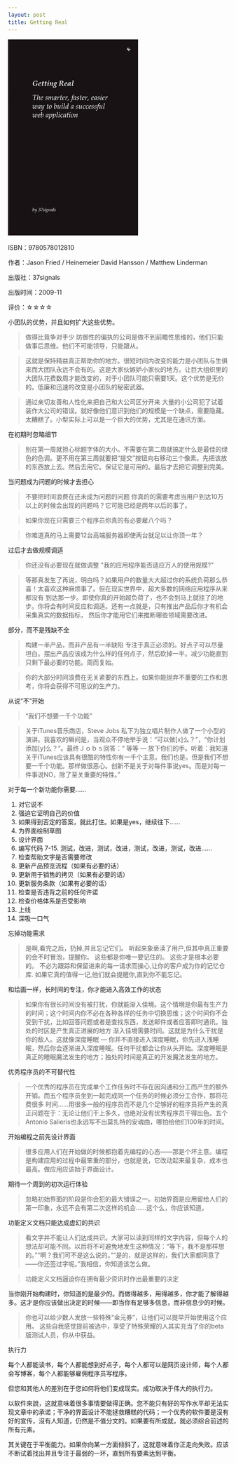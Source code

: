 ```yaml
---
layout: post
title: Getting Real
---
```

<img class="cover" src="/images/2013/08/9780578012810.jpg" />

ISBN：9780578012810

作者：Jason Fried / Heinemeier David Hansson / Matthew Linderman 

出版社：37signals

出版时间：2009-11

评价：☆☆☆☆

小团队的优势，并且如何扩大这些优势。

>做得比竟争对手少
>防御性的偏执的公司是做不到前瞻性思维的，他们只能做事后思维。他们不可能领导，只能跟从。

>这就是保持精益真正帮助你的地方。很短时间内改变的能力是小团队与生俱来而大团队永远不会有的。这是大家伙嫉妒小家伙的地方。让巨大组织里的大团队花费数周才能改变的，对于小团队可能只需要1天。这个优势是无价的。低廉和迅速的改变是小团队的秘密武器。

>通过亲切友善和人性化来把自己和大公司区分开来
>大量的小公司犯了试着装作大公司的错误。就好像他们意识到他们的规模是一个缺点，需要隐藏。太糟糕了。小型实际上可以是一个巨大的优势，尤其是在通讯方面。

在初期时忽略细节

>别在第一周就担心标题字体的大小。不需要在第二周就搞定什么是最佳的绿色的色调。更不用在第三周就要把“提交”按钮向右移动三个像素。先把该放的东西放上去。然后去用它。保证它是可用的。最后才去把它调整到完美。

当问题成为问题的时候才去担心

>不要把时间浪费在还未成为问题的问题
>你真的的需要考虑当用户到达10万以上的时候会出现的问题吗？它可能已经是两年以后的事了。

>如果你现在只需要三个程序员你真的有必要雇八个吗？

>你难道真的马上需要12台高端服务器即使两台就足以让你顶一年？

过后才去做规模调适

>你还没有必要现在就做调整
>"我的应用程序能否适应万人的使用规模?"

>等那真发生了再说，明白吗？如果用户的数量大大超过你的系统负荷那么恭喜！太喜欢这种麻烦事了。但在现实世界中，超大多数的网络应用程序从来都没有 到达那一步。即使你真的开始超负荷了，也不会到马上就挂了的地步。你将会有时间反应和调适。还有一点就是，只有推出产品后你才有机会采集真实的数据指标， 然后你才能用它们来推断哪些领域需要改进。

部分，而不是残缺不全

>构建一半产品，而非产品有一半缺陷
>专注于真正必须的。好点子可以尽量坦白。摆出产品应该成为什么样的任何点子，然后砍掉一半。减少功能直到只剩下最必要的功能。周而复始。

>你的大部分时间浪费在无关紧要的东西上。如果你能抛弃不重要的工作和思考，你将会获得不可思议的生产力。

从说“不”开始

>“我们不想要一千个功能”

>关于iTunes音乐商店，Steve Jobs 私下为独立唱片制作人做了一个小型的演讲。我喜欢的瞬间是，当观众不停地举手说：“可以做[x]么？”，“你计划添加[y]么？”。最终Ｊｏｂｓ回答：“ 等等 — 放下你们的手。听着：我知道关于iTunes应该具有很酷的特性你有一千个主意。我们也是。但是我们不想要一千个功能。那样做很恶心。创新不是关于对每件事说yes。而是对每一件事说NO，除了至关重要的特性。”

对于每一个新功能你需要……

1. 对它说不
2. 强迫它证明自己的价值
3. 如果得到否定的答案，就此打住。如果是yes，继续往下……
4. 为界面绘制草图
5. 设计界面
6. 编写代码
7-15. 测试，改进，测试，改进，测试，改进，测试，改进……
16. 检查帮助文字是否需要修改
17. 更新产品预览流程（如果有必要的话）
18. 更新用于销售的拷贝（如果有必要的话）
19. 更新服务条款（如果有必要的话）
20. 检查是否违背之前的任何许诺
21. 检查价格体系是否受影响
22. 上线
23. 深吸一口气

忘掉功能需求

>是啊,看完之后，扔掉,并且忘记它们。 听起来象亵渎了用户,但其中真正重要的会不时冒泡，提醒你。 这些都是你唯一要记住的。 这些才是根本必要的。 不必为跟踪和保留进来的每一请求而操心,让你的客户成为你的记忆仓库. 如果它真的值得一记,他们就会提醒你,直到你不能忘记。

和绘画一样，长时间的专注，你才能进入高效工作的状态

>如果你有很长时间没有被打扰，你就能渐入佳境。这个情境是你最有生产力的时间；这个时间内你不必在各种各样的任务中切换思维；这个时间你不会受到干扰，比如回答问题或者是查找东西，发送邮件或者应答即时通讯。独处的时区是产生真正进展的地方
>渐入佳境需要时间。这就是为什么干扰是你的敌人。这就像深度睡眠 — 你并不直接进入深度睡眠，你先进入浅睡眠，然后你会逐渐进入深度睡眠。任何干扰都会让你从头开始。深度睡眠是真正的睡眠魔法发生的地方；独处的时间是真正的开发魔法发生的地方。

优秀程序员的不可替代性

>一个优秀的程序员在完成单个工作任务时不存在因沟通和分工而产生的额外开销。而五个程序员坐到一起完成同一个任务的时候必须分工合作，那将花费很多 时间……用很多一般的程序员而不是几个足够好的程序员将产生的真正问题在于：无论让他们干上多久，也绝对没有优秀程序员干得出色。五个Antonio Salieris也永远写不出莫扎特的安魂曲，哪怕给他们100年的时间。

开始编程之前先设计界面

>很多应用人们在开始做的时候都抱着先编程的心态——那是个坏主意。编程是构建应用的过程中最笨重的部分，也就是说，它改动起来最复杂，成本也最高。做应用应该始于界面设计。

期待一个周到的初次运行体验

>忽略初始界面的阶段是你会犯的最大错误之一。初始界面是应用留给人们的第一印象，永远不会有第二次这样的机会……这个么，你应该知道。

功能定义文档只能达成虚幻的共识

>看文字并不能让人们达成共识。大家可以读到同样的文字内容，但每个人的想法却可能不同。以后将不可避免地发生这种情况：“等下，我不是那样想的。”“啊？我们可不是这么说的。”“是的，就是这样的，我们大家都同意了——你还签过字呢。”我相信，你知道该怎么做。

>功能定义文档逼迫你在拥有最少资讯时作出最重要的决定

当你刚开始构建时，你知道的是最少的。而做得越多，用得越多，你才能了解得越多。这才是你应该做出决定的时候——即当你有足够多信息，而非信息少的时候。

>你也可以给少数人发放一些特殊“金元券”，让他们可以提早开始使用这个应用。 这些自我感觉提前被选中，享受了特殊荣耀的人其实充当了你的beta版测试人员，你从中获益。

执行力

每个人都能读书，每个人都能想到好点子，每个人都可以是网页设计师，每个人都会写博客，每个人都能够雇佣程序员写程序。

但您和其他人的差別在于您如何将他们变成现实。成功取决于伟大的执行力。

以软件來說，这就意味着很多事情要做得正确。您不能只有好的写作水平却无法实现文章中的承诺；干净的界面设计不能拯救糟糕的代码；一个优秀的软件要是沒有好的宣传，沒有人知道，仍然是不值分文的。如果要有所成就，就必须综合前述的所有元素。

其关键在于平衡能力。如果你向某一方面倾斜了，这就意味着你正走向失败。应该不断试着找出并且专注于最弱的一环，直到所有要素达到平衡。